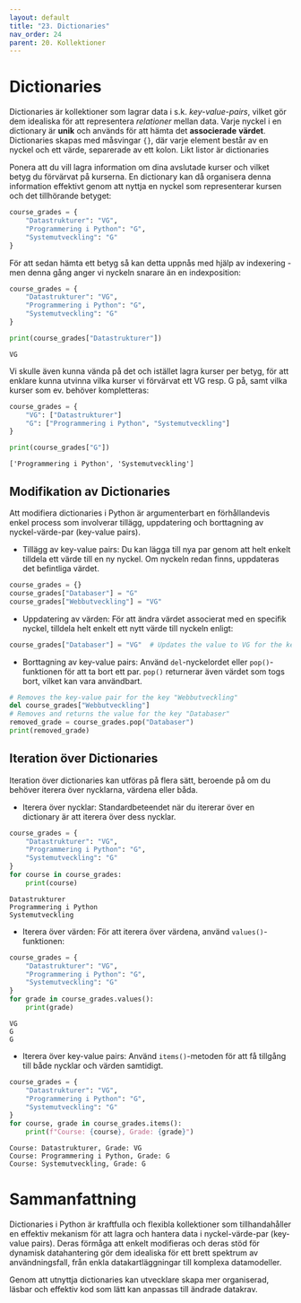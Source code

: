 ```yaml
---
layout: default
title: "23. Dictionaries"
nav_order: 24
parent: 20. Kollektioner
---
```


# Dictionaries
Dictionaries är kollektioner som lagrar data i s.k. _key-value-pairs_, vilket gör dem idealiska för att representera _relationer_ mellan data. Varje nyckel i en dictionary är **unik** och används för att hämta det **associerade** **värdet**. Dictionaries skapas med måsvingar `{}`, där varje element består av en nyckel och ett värde, separerade av ett kolon. Likt listor är dictionaries 

Ponera att du vill lagra information om dina avslutade kurser och vilket betyg du förvärvat på kurserna. En dictionary kan då organisera denna information effektivt genom att nyttja en nyckel som representerar kursen och det tillhörande betyget:
```python
course_grades = {
    "Datastrukturer": "VG",
    "Programmering i Python": "G",
    "Systemutveckling": "G"
}
```

För att sedan hämta ett betyg så kan detta uppnås med hjälp av indexering - men denna gång anger vi nyckeln snarare än en indexposition:
```python
course_grades = {
    "Datastrukturer": "VG",
    "Programmering i Python": "G",
    "Systemutveckling": "G"
}

print(course_grades["Datastrukturer"])
```
<div class="code-example" markdown="1">
<pre><code>VG</code></pre>
</div>

Vi skulle även kunna vända på det och istället lagra kurser per betyg, för att enklare kunna utvinna vilka kurser vi förvärvat ett VG resp. G på, samt vilka kurser som ev. behöver kompletteras:
```python
course_grades = {
    "VG": ["Datastrukturer"]
    "G": ["Programmering i Python", "Systemutveckling"]
}

print(course_grades["G"])
```
<div class="code-example" markdown="1">
<pre><code>['Programmering i Python', 'Systemutveckling']</code></pre>
</div>

## Modifikation av Dictionaries
Att modifiera dictionaries i Python är argumenterbart en förhållandevis enkel process som involverar tillägg, uppdatering och borttagning av nyckel-värde-par (key-value pairs).

* Tillägg av key-value pairs: Du kan lägga till nya par genom att helt enkelt tilldela ett värde till en ny nyckel. Om nyckeln redan finns, uppdateras det befintliga värdet.
```python
course_grades = {}
course_grades["Databaser"] = "G"
course_grades["Webbutveckling"] = "VG"
```

* Uppdatering av värden: För att ändra värdet associerat med en specifik nyckel, tilldela helt enkelt ett nytt värde till nyckeln enligt:
```python
course_grades["Databaser"] = "VG"  # Updates the value to VG for the key "Databaser"
```

* Borttagning av key-value pairs: Använd `del`-nyckelordet eller `pop()`-funktionen för att ta bort ett par. `pop()` returnerar även värdet som togs bort, vilket kan vara användbart.
```python
# Removes the key-value pair for the key "Webbutveckling"
del course_grades["Webbutveckling"]         
# Removes and returns the value for the key "Databaser"
removed_grade = course_grades.pop("Databaser")
print(removed_grade) 
```

## Iteration över Dictionaries
Iteration över dictionaries kan utföras på flera sätt, beroende på om du behöver iterera över nycklarna, värdena eller båda.

* Iterera över nycklar: Standardbeteendet när du itererar över en dictionary är att iterera över dess nycklar.
```python
course_grades = {
    "Datastrukturer": "VG",
    "Programmering i Python": "G",
    "Systemutveckling": "G"
}
for course in course_grades:
    print(course)
```
<div class="code-example" markdown="1">
<pre><code>Datastrukturer
Programmering i Python
Systemutveckling</code></pre>
</div>

* Iterera över värden: För att iterera över värdena, använd `values()`-funktionen:
```python
course_grades = {
    "Datastrukturer": "VG",
    "Programmering i Python": "G",
    "Systemutveckling": "G"
}
for grade in course_grades.values():
    print(grade)
```
<div class="code-example" markdown="1">
<pre><code>VG
G
G</code></pre>
</div>

* Iterera över key-value pairs: Använd `items()`-metoden för att få tillgång till både nycklar och värden samtidigt.
```python
course_grades = {
    "Datastrukturer": "VG",
    "Programmering i Python": "G",
    "Systemutveckling": "G"
}
for course, grade in course_grades.items():
    print(f"Course: {course}, Grade: {grade}")
```
<div class="code-example" markdown="1">
<pre><code>Course: Datastrukturer, Grade: VG
Course: Programmering i Python, Grade: G
Course: Systemutveckling, Grade: G</code></pre>
</div>

# Sammanfattning
Dictionaries i Python är kraftfulla och flexibla kollektioner som tillhandahåller en effektiv mekanism för att lagra och hantera data i nyckel-värde-par (key-value pairs). Deras förmåga att enkelt modifieras och deras stöd för dynamisk datahantering gör dem idealiska för ett brett spektrum av användningsfall, från enkla datakartläggningar till komplexa datamodeller. 

Genom att utnyttja dictionaries kan utvecklare skapa mer organiserad, läsbar och effektiv kod som lätt kan anpassas till ändrade datakrav.